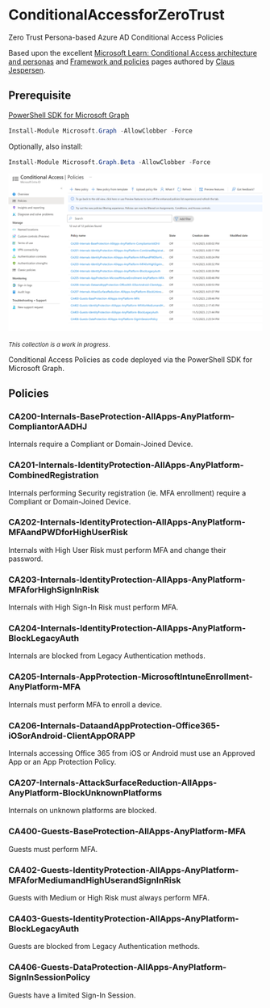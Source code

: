 # ConditionalAccessforZeroTrust

Zero Trust Persona-based Azure AD Conditional Access Policies

Based upon the excellent [Microsoft Learn: Conditional Access architecture and personas](https://learn.microsoft.com/en-us/azure/architecture/guide/security/conditional-access-architecture) and [Framework and policies](https://learn.microsoft.com/en-us/azure/architecture/guide/security/conditional-access-framework) pages authored by [Claus Jespersen](https://www.linkedin.com/in/claus-jespersen-25b0422/).

## Prerequisite
[PowerShell SDK for Microsoft Graph](https://github.com/microsoftgraph/msgraph-sdk-powershell)
```powershell
Install-Module Microsoft.Graph -AllowClobber -Force
```
Optionally, also install:
```powershell
Install-Module Microsoft.Graph.Beta -AllowClobber -Force
```

<img src="images/overview.PNG" width="800">

<small>*This collection is a work in progress*.</small>

Conditional Access Policies as code deployed via the PowerShell SDK for Microsoft Graph.

## Policies

### CA200-Internals-BaseProtection-AllApps-AnyPlatform-CompliantorAADHJ
Internals require a Compliant or Domain-Joined Device.

### CA201-Internals-IdentityProtection-AllApps-AnyPlatform-CombinedRegistration
Internals performing Security registration (ie. MFA enrollment) require a Compliant or Domain-Joined Device.

### CA202-Internals-IdentityProtection-AllApps-AnyPlatform-MFAandPWDforHighUserRisk
Internals with High User Risk must perform MFA and change their password.

### CA203-Internals-IdentityProtection-AllApps-AnyPlatform-MFAforHighSignInRisk
Internals with High Sign-In Risk must perform MFA.

### CA204-Internals-IdentityProtection-AllApps-AnyPlatform-BlockLegacyAuth
Internals are blocked from Legacy Authentication methods.

### CA205-Internals-AppProtection-MicrosoftIntuneEnrollment-AnyPlatform-MFA
Internals must perform MFA to enroll a device.

### CA206-Internals-DataandAppProtection-Office365-iOSorAndroid-ClientAppORAPP
Internals accessing Office 365 from iOS or Android must use an Approved App or an App Protection Policy.

### CA207-Internals-AttackSurfaceReduction-AllApps-AnyPlatform-BlockUnknownPlatforms
Internals on unknown platforms are blocked.

### CA400-Guests-BaseProtection-AllApps-AnyPlatform-MFA
Guests must perform MFA.

### CA402-Guests-IdentityProtection-AllApps-AnyPlatform-MFAforMediumandHighUserandSignInRisk
Guests with Medium or High Risk must always perform MFA.

### CA403-Guests-IdentityProtection-AllApps-AnyPlatform-BlockLegacyAuth
Guests are blocked from Legacy Authentication methods.

### CA406-Guests-DataProtection-AllApps-AnyPlatform-SignInSessionPolicy
Guests have a limited Sign-In Session.